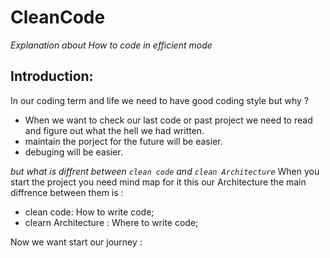 # CleanCode
*Explanation about How to code in efficient mode*

## Introduction:
In our coding term and life we need to have good coding style but why ? 
- When we want to check our last code or past project we need to read and 
  figure out what the hell we had written.
- maintain the porject for the future will be easier.
- debuging will be easier.

*but what is diffrent between `clean code` and `clean Architecture`*
When you start the project you need mind map for it this our Architecture 
the main diffrence between them is : 
- clean code: How to write code;
- clearn Architecture : Where to write code;

Now we want start our journey : 
